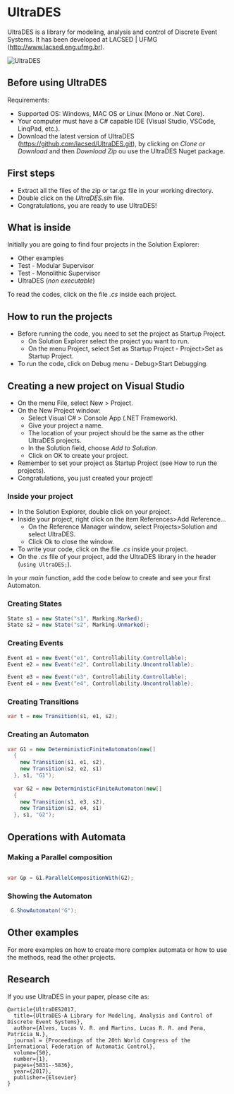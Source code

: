 # UltraDES
UltraDES is a library for modeling, analysis and control of Discrete Event Systems. It has been developed at LACSED | UFMG (http://www.lacsed.eng.ufmg.br).

![UltraDES](http://lacsed.eng.ufmg.br/wp-content/uploads/2017/05/Logo_UltraDES_PNG_Internet-e1494353854950.png)

## Before using UltraDES

Requirements: 
- Supported OS: Windows, MAC OS or Linux (Mono or .Net Core).
- Your computer must have a C# capable IDE (Visual Studio, VSCode, LinqPad, etc.).
- Download the latest version of UltraDES (https://github.com/lacsed/UltraDES.git), by clicking on *Clone or Download* and then *Download Zip* ou use the UltraDES Nuget package.

## First steps

- Extract all the files of the zip or tar.gz file in your working directory. 
- Double click on the *UltraDES.sln* file.
- Congratulations, you are ready to use UltraDES!

## What is inside

Initially you are going to find four projects in the Solution Explorer:
- Other examples
- Test - Modular Supervisor
- Test - Monolithic Supervisor
- UltraDES (*non executable*)

To read the codes, click on the file *.cs* inside each project. 

## How to run the projects

- Before running the code, you need to set the project as Startup Project. 
    - On Solution Explorer select the project you want to run.
    - On the menu Project, select Set as Startup Project - Project>Set as Startup Project.
- To run the code, click on Debug menu - Debug>Start Debugging.

## Creating a new project on Visual Studio

- On the menu File, select New > Project.
- On the New Project window:
  - Select Visual C# > Console App (.NET Framework).
  - Give your project a name.
  - The location of your project should be the same as the other UltraDES projects.
  - In the Solution field, choose *Add to Solution*.
  - Click on OK to create your project.
- Remember to set your project as Startup Project (see How to run the projects). 
- Congratulations, you just created your project!

### Inside your project

- In the Solution Explorer, double click on your project.
- Inside your project, right click on the item References>Add Reference...
  - On the Reference Manager window, select Projects>Solution and select UltraDES.
  - Click Ok to close the window.
- To write your code, click on the file *.cs* inside your project. 
- On the *.cs* file of your project, add the UltraDES library in the header (```using UltraDES;```).

In your *main* function, add the code below to create and see your first Automaton.

### Creating States

```cs
State s1 = new State("s1", Marking.Marked);
State s2 = new State("s2", Marking.Unmarked);
```

### Creating Events

```cs
Event e1 = new Event("e1", Controllability.Controllable);
Event e2 = new Event("e2", Controllability.Uncontrollable);

Event e3 = new Event("e3", Controllability.Controllable);
Event e4 = new Event("e4", Controllability.Uncontrollable);
```

### Creating Transitions

```cs
var t = new Transition(s1, e1, s2);
```

### Creating an Automaton

```cs
var G1 = new DeterministicFiniteAutomaton(new[]
  {
    new Transition(s1, e1, s2), 
    new Transition(s2, e2, s1)
  }, s1, "G1");
  
  var G2 = new DeterministicFiniteAutomaton(new[]
  {
    new Transition(s1, e3, s2), 
    new Transition(s2, e4, s1)
  }, s1, "G2");
```

## Operations with Automata

### Making a Parallel composition

```cs

var Gp = G1.ParallelCompositionWith(G2); 

```
### Showing the Automaton

```cs
 G.ShowAutomaton("G");
 ```

## Other examples

For more examples on how to create more complex automata or how to use the methods, read the other projects. 

## Research

If you use UltraDES in your paper, please cite as:

```
@article{UltraDES2017,
  title={UltraDES-A Library for Modeling, Analysis and Control of Discrete Event Systems},
  author={Alves, Lucas V. R. and Martins, Lucas R. R. and Pena, Patrícia N.},
  journal = {Proceedings of the 20th World Congress of the International Federation of Automatic Control},
  volume={50},
  number={1},
  pages={5831--5836},
  year={2017},
  publisher={Elsevier}
}
 ```
